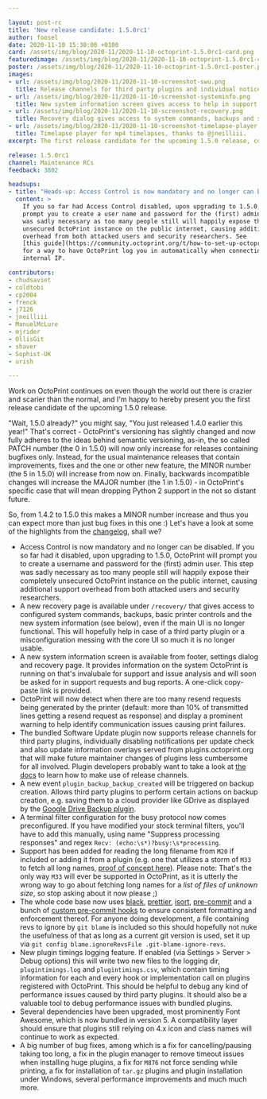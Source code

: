```yaml
---

layout: post-rc
title: 'New release candidate: 1.5.0rc1'
author: foosel
date: 2020-11-10 15:30:00 +0100
card: /assets/img/blog/2020-11/2020-11-10-octoprint-1.5.0rc1-card.png
featuredimage: /assets/img/blog/2020-11/2020-11-10-octoprint-1.5.0rc1-card.png
poster: /assets/img/blog/2020-11/2020-11-10-octoprint-1.5.0rc1-poster.png
images:
- url: /assets/img/blog/2020-11/2020-11-10-screenshot-swu.png
  title: Release channels for third party plugins and individual notice configuration.
- url: /assets/img/blog/2020-11/2020-11-10-screenshot-systeminfo.png
  title: New system information screen gives access to help in support and bug reports.
- url: /assets/img/blog/2020-11/2020-11-10-screenshot-recovery.png
  title: Recovery dialog gives access to system commands, backups and system info, as well as basic printer control (if connected).
- url: /assets/img/blog/2020-11/2020-11-10-screenshot-timelapse-player.png
  title: Timelapse player for mp4 timelapses, thanks to @jneilliii.
excerpt: The first release candidate for the upcoming 1.5.0 release, containing new features, improvements and bug fixes.

release: 1.5.0rc1
channel: Maintenance RCs
feedback: 3802

headsups:
- title: "Heads-up: Access Control is now mandatory and no longer can be disabled"
  content: >
    If you so far had Access Control disabled, upon upgrading to 1.5.0, OctoPrint will 
    prompt you to create a user name and password for the (first) admin user. This step 
    was sadly necessary as too many people still will happily expose their completely 
    unsecured OctoPrint instance on the public internet, causing additional support 
    overhead from both attacked users and security researchers. See 
    [this guide](https://community.octoprint.org/t/how-to-set-up-octoprint-to-autologin-a-single-user-when-connecting-from-the-internal-network/26235) 
    for a way to have OctoPrint log you in automatically when connecting from an 
    internal IP.

contributors:
- chudsaviet
- coldtobi
- cp2004
- frenck
- j7126
- jneilliii
- ManuelMcLure
- mjrider
- OllisGit
- shaver
- Sophist-UK
- urish

---
```


Work on OctoPrint continues on even though the world out there is crazier and scarier than
the normal, and I'm happy to hereby present you the first release candidate of the upcoming
1.5.0 release.

"Wait, 1.5.0 already?" you might say, "You just released 1.4.0 earlier this year!" That's
correct - OctoPrint's versioning has slightly changed and now fully adheres to the ideas
behind semantic versioning, as-in, the so called PATCH number (the 0 in 1.5.0) will now
only increase for releases containing bugfixes only. Instead, for the usual maintenance
releases that contain improvements, fixes and the one or other new feature, the MINOR
number (the 5 in 1.5.0) will increase from now on. Finally, backwards incompatible changes will
increase the MAJOR number (the 1 in 1.5.0) - in OctoPrint's specific case that will mean
dropping Python 2 support in the not so distant future.

So, from 1.4.2 to 1.5.0 this makes a MINOR number increase and thus you can expect more
than just bug fixes in this one :) Let's have a look at some of the highlights from the
[changelog](https://github.com/OctoPrint/OctoPrint/releases/tag/1.5.0rc1), shall we?

  * Access Control is now mandatory and no longer can be disabled. If you so far had it 
    disabled, upon upgrading to 1.5.0, OctoPrint will prompt you to create a username and 
    password for the (first) admin user. This step was sadly necessary as too many people 
    still will happily expose their completely unsecured OctoPrint instance on the public 
    internet, causing additional support overhead from both attacked users and security 
    researchers.
  * A new recovery page is available under `/recovery/` that gives access to configured
    system commands, backups, basic printer controls and the new system information 
    (see below), even if the main UI is no longer functional. This will hopefully help
    in case of a third party plugin or a misconfiguration messing with the core UI so much
    it is no longer usable.
  * A new system information screen is available from footer, settings dialog and recovery
    page. It provides information on the system OctoPrint is running on that's invalubale
    for support and issue analysis and will soon be asked for in support requests and
    bug reports. A one-click copy-paste link is provided.
  * OctoPrint will now detect when there are too many resend requests being generated by
    the printer (default: more than 10% of transmitted lines getting a resend request as
    response) and display a prominent warning to help identify communication issues causing
    print failures.
  * The bundled Software Update plugin now supports release channels for third party plugins,
    individually disabling notifications per update check and also update information overlays
    served from plugins.octoprint.org that will make future maintainer changes of plugins
    less cumbersome for all involved. Plugin developers probably want to take a look at
    [the docs](https://docs.octoprint.org/en/maintenance/bundledplugins/softwareupdate.html#version-checks) 
    to learn how to make use of release channels.
  * A new event `plugin_backup_backup_created` will be triggered on backup creation. 
    Allows third party plugins to perform certain actions on backup creation, e.g. saving 
    them to a cloud provider like GDrive as displayed by the 
    [Google Drive Backup plugin](https://github.com/jneilliii/OctoPrint-GoogleDriveBackup).
  * A terminal filter configuration for the busy protocol now comes preconfigured. If you 
    have modified your stock terminal filters, you'll have to add this manually, using 
    name "Suppress processing responses" and regex `Recv: (echo:\s*)?busy:\s*processing`.
  * Support has been added for reading the long filename from `M20` if included or adding it from a plugin 
    (e.g. one that utilizes a storm of `M33` to fetch all long names, [proof of concept here](https://gist.github.com/foosel/cadc38123687a46816a1d3e1d160d48a)). Please note: 
    That's the only way `M33` will ever be supported in OctoPrint, as it is utterly the 
    wrong way to go about fetching long names for a *list of files of unknown size*, so 
    stop asking about it now please ;)
  * The whole code base now uses [black](https://black.readthedocs.io/en/stable/), 
    [prettier](https://prettier.io/), [isort](https://pycqa.github.io/isort/), 
    [pre-commit](https://pre-commit.com/) and a bunch of 
    [custom pre-commit hooks](https://github.com/OctoPrint/codemods) to ensure consistent 
    formatting and enforcement thereof. For anyone doing development, a file containing 
    revs to ignore by `git blame` is included so this should hopefully not nuke the 
    usefulness of that as long as a current git version is used, set it up via 
    `git config blame.ignoreRevsFile .git-blame-ignore-revs`.
  * New plugin timings logging feature. If enabled (via Settings > Server > Debug options) 
    this will write two new files to the logging dir, `plugintimings.log` and 
    `plugintimings.csv`, which contain timing information for each and every hook or 
    implementation call on plugins registered with OctoPrint. This should be helpful to 
    debug any kind of performance issues caused by third party plugins. It should also be 
    a valuable tool to debug performance issues with bundled plugins.
  * Several dependencies have been upgraded, most prominently Font Awesome, which is now
    bundled in version 5. A compatibility layer should ensure that plugins still
    relying on 4.x icon and class names will continue to work as expected.
  * A big number of bug fixes, among which is a fix for cancelling/pausing taking too long,
    a fix in the plugin manager to remove timeout issues when installing huge plugins,
    a fix for `M876` not force sending while printing, a fix for installation of `tar.gz`
    plugins and plugin installation under Windows, several performance improvements and
    much much more.
